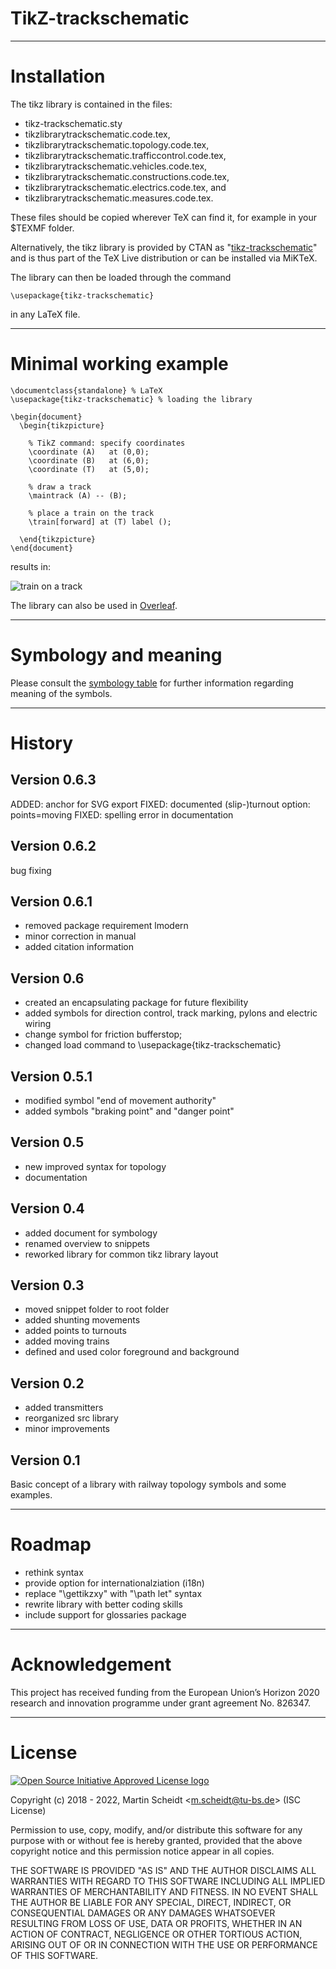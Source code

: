 # TikZ-trackschematic

------------

# Installation


The tikz library is contained in the files:
* tikz-trackschematic.sty
* tikzlibrarytrackschematic.code.tex,
* tikzlibrarytrackschematic.topology.code.tex,
* tikzlibrarytrackschematic.trafficcontrol.code.tex,
* tikzlibrarytrackschematic.vehicles.code.tex,
* tikzlibrarytrackschematic.constructions.code.tex,
* tikzlibrarytrackschematic.electrics.code.tex, and
* tikzlibrarytrackschematic.measures.code.tex.

These files should be copied wherever TeX can find it, for example in your $TEXMF folder.

Alternatively, the tikz library is provided by CTAN as "[tikz-trackschematic](https://ctan.org/pkg/tikz-trackschematic)" and is thus part of the TeX Live distribution or can be installed via MiKTeX.

The library can then be loaded through the command
```TeX
\usepackage{tikz-trackschematic}
```
in any LaTeX file.

------------

# Minimal working example

```TeX
\documentclass{standalone} % LaTeX
\usepackage{tikz-trackschematic} % loading the library

\begin{document}
  \begin{tikzpicture}

    % TikZ command: specify coordinates
    \coordinate (A)   at (0,0);
    \coordinate (B)   at (6,0);
    \coordinate (T)   at (5,0);

    % draw a track
    \maintrack (A) -- (B);

    % place a train on the track
    \train[forward] at (T) label ();

  \end{tikzpicture}
\end{document}
```
results in:

![train on a track](https://raw.githubusercontent.com/railtoolkit/tikz-trackschematic/master/doc/examples/minimal_working_example.png "train on a track")

The library can also be used in [Overleaf](https://www.overleaf.com/read/crrxfcdzbhbd).

------------

# Symbology and meaning

Please consult the [symbology table](https://github.com/railtoolkit/tikz-trackschematic/blob/master/doc/symbology_table.pdf) for further information regarding meaning of the symbols.

------------

# History

## Version 0.6.3
  
  ADDED: anchor for SVG export
  FIXED: documented (slip-)turnout option: points=moving
  FIXED: spelling error in documentation

## Version 0.6.2

  bug fixing

## Version 0.6.1
  
  * removed package requirement lmodern
  * minor correction in manual
  * added citation information

## Version 0.6

  * created an encapsulating package for future flexibility
  * added symbols for direction control, track marking, pylons and electric wiring
  * change symbol for friction bufferstop;
  * changed load command to \usepackage{tikz-trackschematic}

## Version 0.5.1
  
  * modified symbol "end of movement authority"
  * added symbols "braking point" and "danger point"

## Version 0.5
  
  * new improved syntax for topology
  * documentation

## Version 0.4

  * added document for symbology
  * renamed overview to snippets
  * reworked library for common tikz library layout

## Version 0.3

  * moved snippet folder to root folder
  * added shunting movements
  * added points to turnouts
  * added moving trains
  * defined and used color foreground and background


## Version 0.2

  * added transmitters
  * reorganized src library
  * minor improvements

## Version 0.1

  Basic concept of a library with railway topology symbols and some examples.

------------

# Roadmap

  * rethink syntax
  * provide option for internationalziation (i18n)
  * replace "\gettikzxy" with "\path let" syntax
  * rewrite library with better coding skills
  * include support for glossaries package

------------

# Acknowledgement

  This project has received funding from the European Union’s Horizon 2020 research and innovation programme under grant agreement No. 826347.

------------

# License
  
  [![Open Source Initiative Approved License logo](https://opensource.org/files/OSIApproved_100X125.png "Open Source Initiative Approved License logo")](https://opensource.org)

  Copyright (c) 2018 - 2022, Martin Scheidt \<m.scheidt@tu-bs.de\> (ISC License)

  Permission to use, copy, modify, and/or distribute this software for any purpose with or without fee is hereby granted, provided that the above copyright notice and this permission notice appear in all copies.

  THE SOFTWARE IS PROVIDED "AS IS" AND THE AUTHOR DISCLAIMS ALL WARRANTIES WITH REGARD TO THIS SOFTWARE INCLUDING ALL IMPLIED WARRANTIES OF MERCHANTABILITY AND FITNESS. IN NO EVENT SHALL THE AUTHOR BE LIABLE FOR ANY SPECIAL, DIRECT, INDIRECT, OR CONSEQUENTIAL DAMAGES OR ANY DAMAGES WHATSOEVER RESULTING FROM LOSS OF USE, DATA OR PROFITS, WHETHER IN AN ACTION OF CONTRACT, NEGLIGENCE OR OTHER TORTIOUS ACTION, ARISING OUT OF OR IN CONNECTION WITH THE USE OR PERFORMANCE OF THIS SOFTWARE.